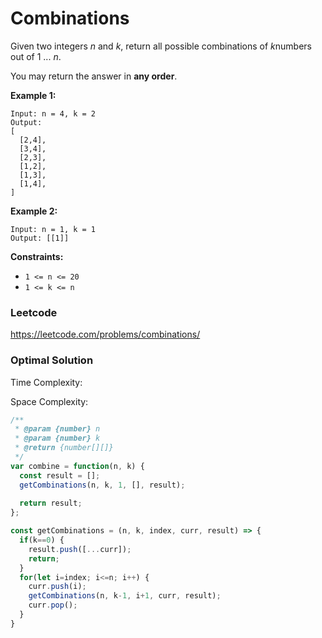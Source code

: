 # Combinations

Given two integers *n* and *k*, return all possible combinations of *k*numbers out of 1 ... *n*.

You may return the answer in **any order**.

**Example 1:**

```
Input: n = 4, k = 2
Output:
[
  [2,4],
  [3,4],
  [2,3],
  [1,2],
  [1,3],
  [1,4],
]
```

**Example 2:**

```
Input: n = 1, k = 1
Output: [[1]]
```

 

**Constraints:**

- `1 <= n <= 20`
- `1 <= k <= n`



### Leetcode

https://leetcode.com/problems/combinations/



### Optimal Solution

Time Complexity: 

Space Complexity: 

```js
/**
 * @param {number} n
 * @param {number} k
 * @return {number[][]}
 */
var combine = function(n, k) {
  const result = [];
  getCombinations(n, k, 1, [], result);
  
  return result;
};

const getCombinations = (n, k, index, curr, result) => {
  if(k==0) {
    result.push([...curr]);
    return;
  }
  for(let i=index; i<=n; i++) {
    curr.push(i);
    getCombinations(n, k-1, i+1, curr, result);
    curr.pop();
  }
}
```

